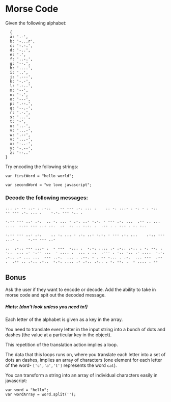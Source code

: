 # Morse Code

Given the following alphabet:

```
  {
  a: '.-',
  b: '-...r',
  c: '-.-.',
  d: '-..',
  e: '.',
  f: '..-.',
  g: '--.',
  h: '....',
  i: '..',
  j: '.---',
  k: '-.-',
  l: '.-..',
  m: '--',
  n: '-.',
  o: '---',
  p: '.--.',
  q: '--.-',
  r: '.-.',
  s: '...',
  t: '-',
  u: '..-',
  v: '...-',
  w: '.--',
  v: '...-',
  x: '-..-',
  y: '-.--',
  z: '--..'
}
```

Try encoding the following strings:

`var firstWord = "hello world";`

`var secondWord = "we love javascript";`

### Decode the following messages:

```
... .- -- ..- . .-..    -- --- .-. ... .    .. -. ...- . -. - . -..    -- --- .-. ... .    -.-. --- -.. .
```

```
-.-- --- ..- .-.  .. -. ... - .-. ..- -.-. - --- .-. ...  .-- .. ... ....  -.-- --- ..- .-.  .-  -. .. -.-. .  .-- . . -.- . -. -..
```

```
-.-- --- ..- .-.    .. -. ... - .-. ..- -.-. - --- .-. ...    .-.. --- ...- .    -.-- --- ..-
```

```
..  .-.. --- ...- .  - ---  -... .  -.-. .... .- .-.. .-.. . -. --. . -..  ... .- -.-- ...  - .... .  ... . ..  .--- . -.. -.. .- ....  -.-. .-.. .- ... ...  --- ..-.  ... . .--. - . -- -... . .-.  ... ---  .-- .  .-- .. .-.. .-..  -.-. .... .- .-.. .-.. . -. --. .  - .... . --
```

## Bonus

Ask the user if they want to encode or decode. Add the ability to take in morse code and spit out the decoded message.

##### Hints: (don't look unless you need to!)

Each letter of the alphabet is given as a key in the array.

You need to translate every letter in the input string into a bunch of dots and dashes (the value at a particular key in the object).

This repetition of the translation action implies a loop.

The data that this loops runs on, where you translate each letter into a set of dots an dashes, implies an array of characters (one element for each letter of the word- `['c','a','t']` represents the word `cat`).

You can transform a string into an array of individual characters easily in javascript:

```
var word = "hello";
var wordArray = word.split('');
```